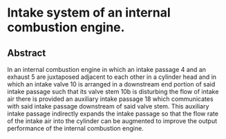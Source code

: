 # Intake system of an internal combustion engine.

## Abstract
In an internal combustion engine in which an intake passage 4 and an exhaust 5 are juxtaposed adjacent to each other in a cylinder head and in which an intake valve 10 is arranged in a downstream end portion of said intake passage such that its valve stem 10b is disturbing the flow of intake air there is provided an auxiliary intake passage 18 which communicates with said intake passage downstream of said valve stem. This auxiliary intake passage indirectly expands the intake passage so that the flow rate of the intake air into the cylinder can be augmented to improve the output performance of the internal combustion engine.
